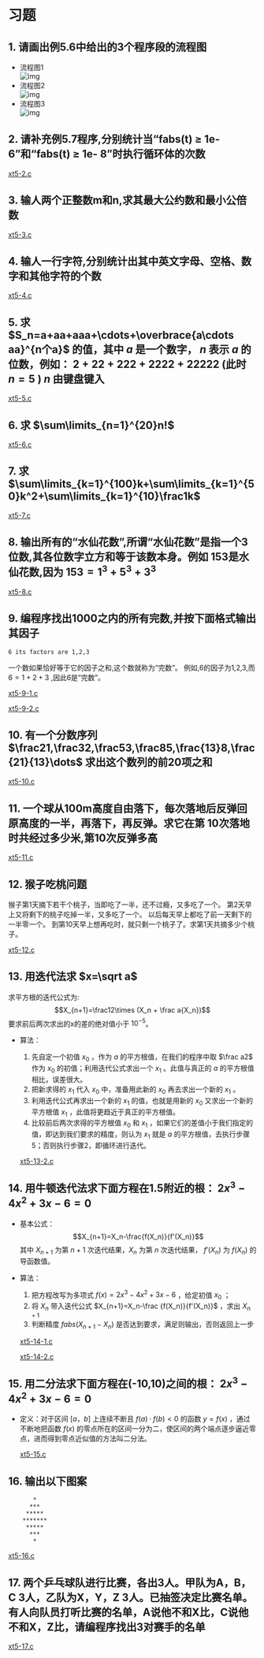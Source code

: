 # 习题

## 1. 请画出例5.6中给出的3个程序段的流程图

* 流程图1  
![img](../images/flowchart01.png)
* 流程图2  
![img](../images/flowchart02.png)
* 流程图3  
![img](../images/flowchart03.png)

## 2. 请补充例5.7程序,分别统计当“fabs(t) $\geqslant$ 1e- 6”和“fabs(t) $\geqslant$  1e- 8”时执行循环体的次数

[xt5-2.c](xt5-2.c)

## 3. 输人两个正整数m和n,求其最大公约数和最小公倍数

[xt5-3.c](xt5-3.c)

## 4. 输人一行字符,分别统计出其中英文字母、空格、数字和其他字符的个数

[xt5-4.c](xt5-4.c)

## 5. 求 $S_n=a+aa+aaa+\cdots+\overbrace{a\cdots aa}^{n个a}$ 的值，其中 $a$ 是一个数字， $n$ 表示 $a$ 的位数，例如： $2+22+222+2222+22222$ (此时 $n=5$ ) $n$ 由键盘键入

[xt5-5.c](xt5-5.c)

## 6. 求 $\sum\limits_{n=1}^{20}n!$

[xt5-6.c](xt5-6.c)

## 7. 求 $\sum\limits_{k=1}^{100}k+\sum\limits_{k=1}^{50}k^2+\sum\limits_{k=1}^{10}\frac1k$

[xt5-7.c](xt5-7.c)

## 8. 输出所有的“水仙花数”,所谓“水仙花数”是指一个3位数,其各位数字立方和等于该数本身。例如 153是水仙花数,因为 $153=1^3+5^3+3^3$

[xt5-8.c](xt5-8.c)

## 9. 编程序找出1000之内的所有完数,并按下面格式输出其因子

```text
6 its factors are 1,2,3
```

一个数如果恰好等于它的因子之和,这个数就称为“完数”。
例如,6的因子为1,2,3,而 $6=1+2+3$ ,因此6是“完数”。

[xt5-9-1.c](xt5-9-1.c)

[xt5-9-2.c](xt5-9-2.c)

## 10. 有一个分数序列 $\frac21,\frac32,\frac53,\frac85,\frac{13}8,\frac{21}{13}\dots$ 求出这个数列的前20项之和

[xt5-10.c](xt5-10.c)

## 11. 一个球从100m高度自由落下，每次落地后反弹回原高度的一半，再落下，再反弹。求它在第 10次落地时共经过多少米,第10次反弹多高

[xt5-11.c](xt5-11.c)

## 12. 猴子吃桃问题

猴子第1天摘下若干个桃子，当即吃了一半，还不过瘾，又多吃了一个。
第2天早上又将剩下的桃子吃掉一半，又多吃了一个。
以后每天早上都吃了前一天剩下的一半零一个。
到第10天早上想再吃时，就只剩一个桃子了。求第1天共摘多少个桃子。

[xt5-12.c](xt5-12.c)

## 13. 用迭代法求 $x=\sqrt a$

求平方根的迭代公式为:
$$X_{n+1}=\frac12\times (X_n + \frac a{X_n})$$
要求前后两次求出的x的差的绝对值小于 $10^{-5}$。

* 算法：
  1. 先自定一个初值 $x_0$ ，作为 $a$ 的平方根值，在我们的程序中取 $\frac a2$ 作为 $x_0$ 的初值；利用迭代公式求出一个 $x_1$ 。此值与真正的 $a$ 的平方根值相比，误差很大。
  2. 把新求得的 $x_1$ 代入 $x_0$ 中，准备用此新的 $x_0$ 再去求出一个新的 $x_1$ 。
  3. 利用迭代公式再求出一个新的 $x_1$ 的值，也就是用新的 $x_0$ 又求出一个新的平方根值 $x_1$ ，此值将更趋近于真正的平方根值。
  4. 比较前后两次求得的平方根值 $x_0$ 和 $x_1$ ，如果它们的差值小于我们指定的值，即达到我们要求的精度，则认为 $x_1$ 就是 $a$ 的平方根值，去执行步骤5；否则执行步骤2，即循环进行迭代。

  [xt5-13-2.c](xt5-13-2.c)

## 14. 用牛顿迭代法求下面方程在1.5附近的根： $2x^3-4x^2+3x-6=0$

* 基本公式： $$X_{n+1}=X_n-\frac{f(X_n)}{f'(X_n)}$$
  其中 $X_{n+1}$ 为第 $n+1$ 次迭代结果，$X_n$ 为第 $n$ 次迭代结果， $f'(X_n)$ 为 $f(X_n)$ 的导函数值。

* 算法：
  1. 把方程改写为多项式 $f(x)=2x^3-4x^2+3x-6$ ，给定初值 $x_0$ ；
  2. 将 $X_n$ 带入迭代公式 $X_{n+1}=X_n-\frac {f(X_n)}{f'(X_n)}$ ，求出 $X_{n+1}$
  3. 判断精度 $fabs(X_{n+1}-X_n)$ 是否达到要求，满足则输出，否则返回上一步

  [xt5-14-1.c](xt5-14-1.c)

  [xt5-14-2.c](xt5-14-2.c)

## 15. 用二分法求下面方程在(-10,10)之间的根： $2x^3-4x^2+3x-6=0$

* 定义：对于区间 $[a，b]$ 上连续不断且 $f(a)·f(b)<0$ 的函数 $y=f(x)$ ，通过不断地把函数 $f(x)$ 的零点所在的区间一分为二，使区间的两个端点逐步逼近零点，进而得到零点近似值的方法叫二分法。

  [xt5-15.c](xt5-15.c)

## 16. 输出以下图案

```text
       *
      ***
     *****
    *******
     *****
      ***
       *
```

[xt5-16.c](xt5-16.c)

## 17. 两个乒乓球队进行比赛，各出3人。甲队为A，B，C 3人，乙队为X，Y，Z 3人。已抽签决定比赛名单。有人向队员打听比赛的名单，A说他不和X比，C说他不和X，Z比，请编程序找出3对赛手的名单

[xt5-17.c](xt5-17.c)
